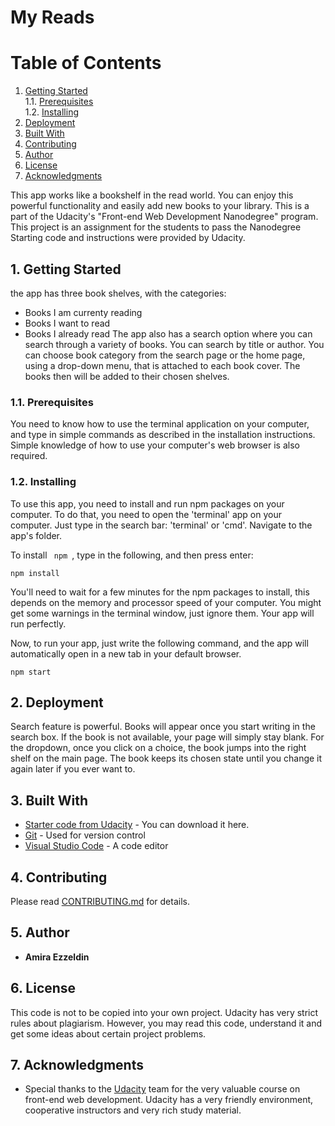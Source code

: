 # My Reads

# Table of Contents

1. [Getting Started](#getting-started)<br>
    1.1. [Prerequisites](#prerequisites)<br>
    1.2. [Installing](#installing)<br>
2. [Deployment](#deployment)<br>
3. [Built With](#built-with)<br>
4. [Contributing](#contributing)<br>
5. [Author](#author)<br>
6. [License](#license)
7. [Acknowledgments](#acknowledgments)<br>

This app works like a bookshelf in the read world. You can enjoy this powerful functionality
and easily add new books to your library.
This is a part of the Udacity's "Front-end Web Development Nanodegree" program. This project is an assignment for the students to pass the Nanodegree Starting
code and instructions were provided by Udacity.


## 1. Getting Started

the app has three book shelves, with the categories:
- Books I am currenty reading
- Books I want to read
- Books I already read
The app also has a search option where you can search through a variety of books.
You can search by title or author.
You can choose book category from the search page or the home page, using a drop-down menu,
that is attached to each book cover. The books then will be added to their chosen shelves.

### 1.1. Prerequisites

You need to know how to use the terminal application on your computer, and type in simple commands as described in the installation instructions. Simple knowledge of how to use your computer's web browser
is also required.

### 1.2. Installing

To use this app, you need to install and run npm packages on your computer. To do that, you need
to open the 'terminal' app on your computer. Just type in the search bar: 'terminal' or 'cmd'. 
Navigate to the app's folder.

To install <code>  npm </code>, type in the following, and then press enter:

    npm install

You'll need to wait for a few minutes for the npm packages to install, this depends on the memory and 
processor speed of your computer.
You might get some warnings in the terminal window, just ignore them. Your app will run perfectly.

Now, to run your app, just write the following command, and the app will automatically open in a new tab in your default browser.

    npm start

## 2. Deployment

Search feature is powerful. Books will appear once you start writing in the search box.
If the book is not available, your page will simply stay blank.
For the dropdown, once you click on a choice, the book jumps into the right shelf on the main page.
The book keeps its chosen state until you change it again later if you ever want to.

## 3. Built With

* [Starter code from Udacity](https://github.com/udacity/reactnd-project-myreads-starter) - You can download it here.
* [Git](https://git-scm.com/) - Used for version control
* [Visual Studio Code](https://code.visualstudio.com/) - A code editor

## 4. Contributing

Please read [CONTRIBUTING.md](CONTRIBUTING.md) for details.
## 5. Author

* **Amira Ezzeldin** 

## 6. License

This code is not to be copied into your own project. Udacity has very strict rules about plagiarism.
However, you may read this code, understand it and get some ideas about certain project problems.

## 7. Acknowledgments

* Special thanks to the [Udacity](https://www.udacity.com/) team for the very valuable course on front-end web development. Udacity has a very friendly environment, cooperative instructors and very rich study material. 
